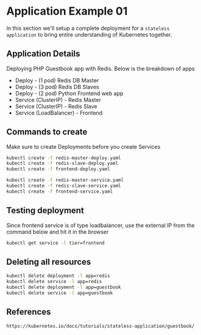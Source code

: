 # Application Example 01

In this section we'll setup a complete deployment for a `stateless application` to bring entire understanding of Kubernetes together.

## Application Details

Deploying PHP Guestbook app with Redis. Below is the breakdown of apps

- Deploy - (1 pod) Redis DB Master
- Deploy - (3 pod) Redis DB Slaves
- Deploy - (2 pod) Python Frontend web app
- Service (ClusterIP) - Redis Master
- Service (ClusterIP) - Redis Slave
- Service (LoadBalancer) - Frontend

## Commands to create

Make sure to create Deployments before you create Services

```sh
kubectl create -f redis-master-deploy.yaml
kubectl create -f redis-slave-deploy.yaml
kubectl create -f frontend-deploy.yaml

kubectl create -f redis-master-service.yaml
kubectl create -f redis-slave-service.yaml
kubectl create -f frontend-service.yaml
```

## Testing deployment

Since frontend service is of type loadbalancer, use the external IP from the command below and hit it in the browser

```sh
kubectl get service -l tier=frontend
```

## Deleting all resources

```sh
kubectl delete deployment -l app=redis
kubectl delete service -l app=redis
kubectl delete deployment -l app=guestbook
kubectl delete service -l app=guestbook
```

## References

```sh
https://kubernetes.io/docs/tutorials/stateless-application/guestbook/
```
